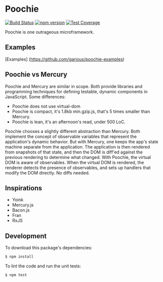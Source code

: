 Poochie
===

[![Build Status](https://travis-ci.org/garious/poochie.svg)](https://travis-ci.org/garious/poochie)
[![npm version](https://badge.fury.io/js/poochie.svg)](http://badge.fury.io/js/poochie)
[![Test Coverage](https://codeclimate.com/github/garious/poochie/badges/coverage.svg)](https://codeclimate.com/github/garious/poochie/coverage)

Poochie is one outrageous microframework.

Examples
---

[Examples] (https://github.com/garious/poochie-examples)


Poochie vs Mercury
---

Poochie and Mercury are similar in scope.  Both provide libraries and programming
techniques for defining testable, dynamic components in JavaScript.  Some
differences:

* Poochie does not use virtual-dom
* Poochie is compact, it's 1.8kb min.gzip.js, that's 5 times smaller than Mercury.
* Poochie is lean, it's an afternoon's read, under 500 LoC.

Poochie chooses a slightly different abstraction than Mercury.  Both implement the
concept of observable variables that represent the application's dynamic
behavior.  But with Mercury, one keeps the app's state machine separate from the
application.  The application is then rendered from snapshots of that state, and
then the DOM is diff'ed against the previous rendering to determine what
changed.  With Poochie, the virtual DOM is aware of observables.  When the virtual
DOM is rendered, the renderer detects the presence of observables, and sets up
handlers that modify the DOM directly.  No diffs needed.


Inspirations
---

* Yoink
* Mercury.js
* Bacon.js
* Fran
* RxJS


Development
---

To download this package's dependencies:

```bash
$ npm install
```

To lint the code and run the unit tests:

```bash
$ npm test
```
